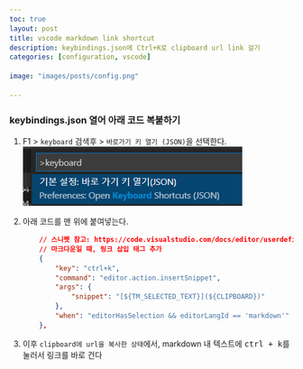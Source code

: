 ```yaml
---
toc: true
layout: post
title: vscode markdown link shortcut
description: keybindings.json에 Ctrl+K로 clipboard url link 걸기
categories: [configuration, vscode]

image: "images/posts/config.png"

---
```


### keybindings.json 열어 아래 코드 복붙하기
1. F1 > `keyboard` 검색후 > `바로가기 키 열기 (JSON)`을 선택한다.
	![20220518161423](https://raw.githubusercontent.com/is2js/screenshots/main/20220518161423.png)

2. 아래 코드를 맨 위에 붙여넣는다.
	```json
		// 스니펫 참고: https://code.visualstudio.com/docs/editor/userdefinedsnippets
		// 마크다운일 때, 링크 삽입 태그 추가
		{
			"key": "ctrl+k",
			"command": "editor.action.insertSnippet",
			"args": {
				"snippet": "[${TM_SELECTED_TEXT}](${CLIPBOARD})"
			},
			"when": "editorHasSelection && editorLangId == 'markdown'"
		},
	```

3. 이후 `clipboard에 url을 복사한 상태`에서, markdown 내 텍스트에 <kbd>ctrl + k</kbd>를 눌러서 링크를 바로 건다